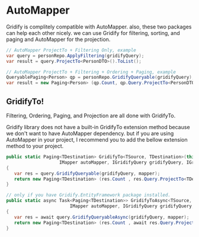 # AutoMapper

Gridify is complitely compatible with AutoMapper. also, these two packages can help each other nicely. we can use Gridify for filtering, sorting, and paging and AutoMapper for the projection.

``` csharp
// AutoMapper ProjectTo + Filtering Only, example
var query = personRepo.ApplyFiltering(gridifyQuery);
var result = query.ProjectTo<PersonDTO>().ToList();
```

``` csharp
// AutoMapper ProjectTo + Filtering + Ordering + Paging, example
QueryablePaging<Person> qp = personRepo.GridifyQueryable(gridifyQuery);
var result = new Paging<Person> (qp.Count, qp.Query.ProjectTo<PersonDTO>().ToList ());
```

## GridifyTo!
Filtering, Ordering, Paging, and Projection are all done with GridifyTo.

Gridify library does not have a built-in GridifyTo extension method because we don't want to have AutoMapper dependency. but if you are using AutoMapper in your project, I recommend you to add the bellow extension method to your project.

``` csharp
public static Paging<TDestination> GridifyTo<TSource, TDestination>(this IQueryable<TSource> query,
                    IMapper autoMapper, IGridifyQuery gridifyQuery, IGridifyMapper<TSource> mapper = null)
{
   var res = query.GridifyQueryable(gridifyQuery, mapper);
   return new Paging<TDestination> (res.Count , res.Query.ProjectTo<TDestination>(autoMapper.ConfigurationProvider).ToList());
}
```

``` csharp
// only if you have Gridify.EntityFramework package installed.
public static async Task<Paging<TDestination>> GridifyToAsync<TSource, TDestination>(this IQueryable<TSource> query,
                        IMapper autoMapper, IGridifyQuery gridifyQuery, IGridifyMapper<TSource> mapper = null)
{
   var res = await query.GridifyQueryableAsync(gridifyQuery, mapper);
   return new Paging<TDestination> (res.Count , await res.Query.ProjectTo<TDestination>(autoMapper.ConfigurationProvider).ToListAsync());
}
```

